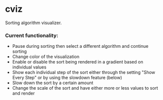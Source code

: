# cviz
Sorting algorithm visualizer.
### Current functionality:
- Pause during sorting then select a different algorithm and continue sorting
- Change color of the visualization
- Enable or disable the sort being rendered in a gradient based on individual values
- Show each individual step of the sort either through the setting "Show Every Step" or by using the slowdown feature (below)
- Slow down the sort by a certain amount
- Change the scale of the sort and have either more or less values to sort and render
